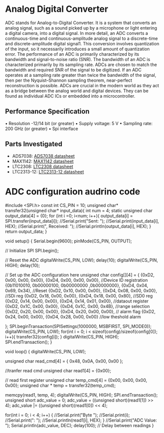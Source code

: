Analog Digital Converter
========================
ADC stands for Analog-to-Digital Converter. It is a system that converts an analog signal, such as a sound picked up by a microphone or light entering a digital camera, into a digital signal.
In more detail, an ADC converts a continuous-time and continuous-amplitude analog signal to a discrete-time and discrete-amplitude digital signal1. This conversion involves quantization of the input, so it necessarily introduces a small amount of quantization error.
The performance of an ADC is primarily characterized by its bandwidth and signal-to-noise ratio (SNR). The bandwidth of an ADC is characterized primarily by its sampling rate.
ADCs are chosen to match the bandwidth and required SNR of the signal to be digitized. If an ADC operates at a sampling rate greater than twice the bandwidth of the signal, then per the Nyquist–Shannon sampling theorem, near-perfect reconstruction is possible.
ADCs are crucial in the modern world as they act as a bridge between the analog world and digital devices. They can be found as individual ADC ICs or embedded into a microcontroller.


Performance Specification
-------------------------
•	Resolution -12/14 bit (or greater)
•	Supply voltage: 5 V
•	Sampling rate: 200 GHz (or greater)
•	Spi interface


Parts Investigated
------------------
- ADS7038: [ADS7038 datasheet]
- MAX1142: [MAX1142 datasheet]
- LTC2308: [LTC2308 datasheet]
- LTC2313-12: [LTC2313-12 datasheet]

ADC configuration audrino code
==============================
#include <SPI.h>
const int CS_PIN = 10;
unsigned char* transfer32(unsigned char* input_data){
  int num = 4;
  static unsigned char output_data[4] = {0};
  for (int i =0; i<num; i++){
    output_data[i] = SPI.transfer(input_data[i]);
    //Serial.print("Sent: ");
    //Serial.print(input_data[i], HEX);
    //Serial.print(", Received: ");
    //Serial.println(output_data[i], HEX);
  }
  return output_data;
}

void setup() {
  Serial.begin(9600);
  pinMode(CS_PIN, OUTPUT);

  // Initialize SPI
  SPI.begin();
 
  // Reset the ADC
  digitalWrite(CS_PIN, LOW);
  delay(10);
  digitalWrite(CS_PIN, HIGH);
  delay(10);

  // Set up the ADC configuration here
  unsigned char config[][4] = {
    {0xD2, 0x00, 0x00, 0x00},
    {0xD4, 0x00, 0x00, 0x00}, //Device ID registration
    {0b11010010, 0b00000100, 0b00000000 ,0b00000000},
    {0xD4, 0x04, 0x69, 0x34}, //Reset
    {0xD2, 0x10, 0x00, 0x00},
    {0xD4, 0x08, 0x00, 0x00}, //SDi reg
    {0xD2, 0x18, 0x00, 0x00},
    {0xD4, 0x18, 0x00, 0x80}, //SD0 reg
    {0xD2, 0x14, 0x00, 0x00},
    {0xD4, 0x14, 0x01, 0x00}, //dataout register
    {0xD2, 0x1C, 0x00, 0x00},
    {0xD4, 0x1C, 0x00, 0x4B}, //range selection
    {0xD2, 0x20, 0x00, 0x00},
    {0xD4, 0x20, 0x00, 0x00}, // alarm flag
    {0xD2, 0x24, 0x00, 0x00},
    {0xD4, 0x28, 0x00, 0x00} //low theshold alarm

  };
 SPI.beginTransaction(SPISettings(1000000, MSBFIRST, SPI_MODE0));
 digitalWrite(CS_PIN, LOW);
 for(int i = 0; i < sizeof(config)/sizeof(config[0]); i++){
    transfer32(config[i]);
  }
 digitalWrite(CS_PIN, HIGH);
 SPI.endTransaction();
}

void loop() {
  digitalWrite(CS_PIN, LOW);

  unsigned char read_cmd[4] = {
    0x48, 0x0A, 0x00, 0x00
  };
  


  //tranfer read cmd
  unsigned char  read1[4] = {0x00};
  
  // read first register
  unsigned char temp_cmd[4] = {0x00, 0x00, 0x00, 0x00};
  unsigned char * temp = transfer32(temp_cmd);

  memcpy(read1, temp, 4);
  digitalWrite(CS_PIN, HIGH);
  SPI.endTransaction();
  unsigned short adc_value = 0;
  adc_value = ((unsigned short)(read1[1]) >> 4); 
  adc_value |= ((unsigned short)(read1[0]) << 4);

  
  for(int i = 0; i < 4; i++) {
    //Serial.print("Byte ");
    //Serial.print(i);
    //Serial.print(": ");
    //Serial.println(read1[i], HEX);
  }
  //Serial.print("ADC Value: ");
  Serial.println(adc_value, DEC);
  delay(100); // Delay between readings
}




[ADS7038 datasheet]: https://www.ti.com/lit/ds/symlink/ads7038.pdf?ts=1713952903321&ref_url=https%253A%252F%252Fwww.google.com%252F
[MAX1142 datasheet]: https://www.analog.com/en/products/max1143.html
[LTC2308 datasheet]: https://www.analog.com/media/en/technical-documentation/data-sheets/2308fc.pdf
[LTC2313-12 datasheet]: https://www.analog.com/en/products/ltc2313-12.html